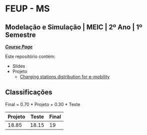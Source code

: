 # FEUP - MS

## Modelação e Simulação | MEIC | 2º Ano | 1º Semestre


[***Course Page***](https://sigarra.up.pt/feup/pt/ucurr_geral.ficha_uc_view?pv_ocorrencia_id=518838)


Este repositório contém:
- Slides
- Projeto
   - [Charging stations distribution for e-mobility](https://github.com/pmachado01/charging-stations-distribution)

## Classificações

Final = 0.70 * Projeto + 0.30 * Teste

| Projeto | Teste | Final
|---|---|---
| 18.85 | 18.15 | 19
